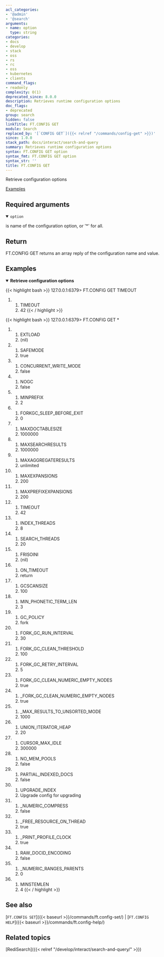 ```yaml
---
acl_categories:
- '@admin'
- '@search'
arguments:
- name: option
  type: string
categories:
- docs
- develop
- stack
- oss
- rs
- rc
- oss
- kubernetes
- clients
command_flags:
- readonly
complexity: O(1)
deprecated_since: 8.0.0
description: Retrieves runtime configuration options
doc_flags:
- deprecated
group: search
hidden: false
linkTitle: FT.CONFIG GET
module: Search
replaced_by: '[`CONFIG GET`]({{< relref "/commands/config-get" >}})'
since: 1.0.0
stack_path: docs/interact/search-and-query
summary: Retrieves runtime configuration options
syntax: FT.CONFIG GET option
syntax_fmt: FT.CONFIG GET option
syntax_str: ''
title: FT.CONFIG GET
---
```


Retrieve configuration options

[Examples](#examples)

## Required arguments

<details open>
<summary><code>option</code></summary> 

is name of the configuration option, or '*' for all. 
</details>

## Return

FT.CONFIG GET returns an array reply of the configuration name and value.

## Examples

<details open>
<summary><b>Retrieve configuration options</b></summary>

{{< highlight bash >}}
127.0.0.1:6379> FT.CONFIG GET TIMEOUT
1) 1) TIMEOUT
   2) 42
{{< / highlight >}}

{{< highlight bash >}}
127.0.0.1:6379> FT.CONFIG GET *
 1) 1) EXTLOAD
    2) (nil)
 2) 1) SAFEMODE
    2) true
 3) 1) CONCURRENT_WRITE_MODE
    2) false
 4) 1) NOGC
    2) false
 5) 1) MINPREFIX
    2) 2
 6) 1) FORKGC_SLEEP_BEFORE_EXIT
    2) 0
 7) 1) MAXDOCTABLESIZE
    2) 1000000
 8) 1) MAXSEARCHRESULTS
    2) 1000000
 9) 1) MAXAGGREGATERESULTS
    2) unlimited
10) 1) MAXEXPANSIONS
    2) 200
11) 1) MAXPREFIXEXPANSIONS
    2) 200
12) 1) TIMEOUT
    2) 42
13) 1) INDEX_THREADS
    2) 8
14) 1) SEARCH_THREADS
    2) 20
15) 1) FRISOINI
    2) (nil)
16) 1) ON_TIMEOUT
    2) return
17) 1) GCSCANSIZE
    2) 100
18) 1) MIN_PHONETIC_TERM_LEN
    2) 3
19) 1) GC_POLICY
    2) fork
20) 1) FORK_GC_RUN_INTERVAL
    2) 30
21) 1) FORK_GC_CLEAN_THRESHOLD
    2) 100
22) 1) FORK_GC_RETRY_INTERVAL
    2) 5
23) 1) FORK_GC_CLEAN_NUMERIC_EMPTY_NODES
    2) true
24) 1) _FORK_GC_CLEAN_NUMERIC_EMPTY_NODES
    2) true
25) 1) _MAX_RESULTS_TO_UNSORTED_MODE
    2) 1000
26) 1) UNION_ITERATOR_HEAP
    2) 20
27) 1) CURSOR_MAX_IDLE
    2) 300000
28) 1) NO_MEM_POOLS
    2) false
29) 1) PARTIAL_INDEXED_DOCS
    2) false
30) 1) UPGRADE_INDEX
    2) Upgrade config for upgrading
31) 1) _NUMERIC_COMPRESS
    2) false
32) 1) _FREE_RESOURCE_ON_THREAD
    2) true
33) 1) _PRINT_PROFILE_CLOCK
    2) true
34) 1) RAW_DOCID_ENCODING
    2) false
35) 1) _NUMERIC_RANGES_PARENTS
    2) 0
36) 1) MINSTEMLEN
    2) 4
{{< / highlight >}}
</details>

## See also

[`FT.CONFIG SET`]({{< baseurl >}}/commands/ft.config-set/) | [`FT.CONFIG HELP`]({{< baseurl >}}/commands/ft.config-help/) 

## Related topics

[RediSearch]({{< relref "/develop/interact/search-and-query/" >}})